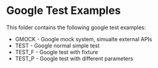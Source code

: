 # Google Test Examples

This folder contains the following google test examples:
* GMOCK - Google mock system, simualte external APIs
* TEST - Google normal simple test
* TEST_F - Google test with fixture
* TEST_P - Google test with different parameters
